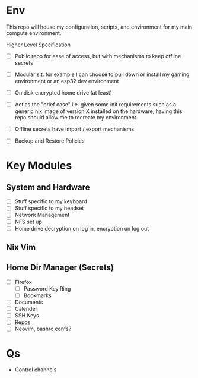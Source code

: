 # Env

This repo will house my configuration, scripts, and environment for my main compute environment. 

Higher Level Specification

* [ ] Public repo for ease of access, but with mechanisms to keep offline secrets
* [ ] Modular s.t. for example I can choose to pull down or install my gaming environment or an esp32 dev environment
* [ ] On disk encrypted home drive (at least)
* [ ] Act as the "brief case" i.e. given some init requirements such as a generic nix image of version X installed on the hardware, having this repo should allow me to recreate my environment.
* [ ] Offline secrets have import / export mechanisms
* [ ] Backup and Restore Policies


# Key Modules

## System and Hardware

* [ ] Stuff specific to my keyboard
* [ ] Stuff specific to my headset
* [ ] Network Management
* [ ] NFS set up
* [ ] Home drive decryption on log in, encryption on log out

## Nix Vim

## Home Dir Manager (Secrets)

* [ ] Firefox
    * [ ] Password Key Ring
    * [ ] Bookmarks
* [ ] Documents
* [ ] Calender
* [ ] SSH Keys
* [ ] Repos
* [ ] Neovim, bashrc confs?

# Qs

* Control channels
